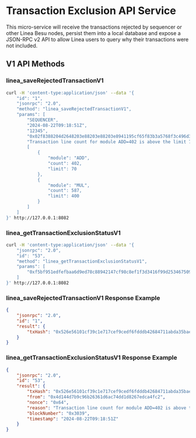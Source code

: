 # Transaction Exclusion API Service
This micro-service will receive the transactions rejected by sequencer or other Linea Besu nodes,
persist them into a local database and expose a JSON-RPC v2 API to allow Linea users to query
why their transactions were not included.

## V1 API Methods
### linea_saveRejectedTransactionV1
```bash
curl -H 'content-type:application/json' --data '{
    "id": "1",
    "jsonrpc": "2.0",
    "method": "linea_saveRejectedTransactionV1",
    "params": [
        "SEQUENCER",
        "2024-08-22T09:18:51Z",
        "12345",
        "0x02f8388204d2648203e88203e88203e8941195cf65f83b3a5768f3c496d3a05ad6412c64b38203e88c666d93e9cc5f73748162cea9c0017b8201c8,
        "Transaction line count for module ADD=402 is above the limit 70",
        [
            {
                "module": "ADD",
                "count": 402,
                "limit": 70
            },
            {
                "module": "MUL",
                "count": 587,
                "limit": 400
            }
        ]
    ]
}' http://127.0.0.1:8082
```


### linea_getTransactionExclusionStatusV1
```bash
curl -H 'content-type:application/json' --data '{
    "jsonrpc": "2.0",
    "id": "53",
    "method": "linea_getTransactionExclusionStatusV1",
    "params": [
        "0xf5bf951edfefbaa6d9ed78c88942147cf98c8ef1f3d3416f99d2534675096569"
    ]
}' http://127.0.0.1:8082
```


### linea_saveRejectedTransactionV1 Response Example
```json
{
    "jsonrpc": "2.0",
    "id": "1",
    "result": {
        "txHash": "0x526e56101cf39c1e717cef9cedf6fdddb42684711abda35bae51136dbb350ad7"
    }
}
```

### linea_getTransactionExclusionStatusV1 Response Example
```json
{
    "jsonrpc": "2.0",
    "id": "53",
    "result": {
        "txHash": "0x526e56101cf39c1e717cef9cedf6fdddb42684711abda35bae51136dbb350ad7",
        "from": "0x4d144d7b9c96b26361d6ac74dd1d8267edca4fc2",
        "nonce": "0x64",
        "reason": "Transaction line count for module ADD=402 is above the limit 70",
        "blockNumber": "0x3039",
        "timestamp": "2024-08-22T09:18:51Z"
    }
}
```
